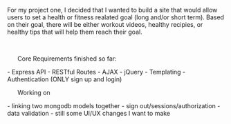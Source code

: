 <p>For my project one, I decided that I wanted to build a site that would allow users to set a health or fitness realated goal (long and/or short term). Based on their goal, there will be either workout videos, healthy recipies, or healthy tips that will help them reach their goal.<p>
<br>

<ul>Core Requirements finished so far:</ul>
	- Express API
	- RESTful Routes
	- AJAX
	- jQuery
	- Templating
	- Authentication (ONLY sign up and login)

<ul>Working on</ul>
	- linking two mongodb models together
	- sign out/sessions/authorization
	- data validation
	- still some UI/UX changes I want to make




